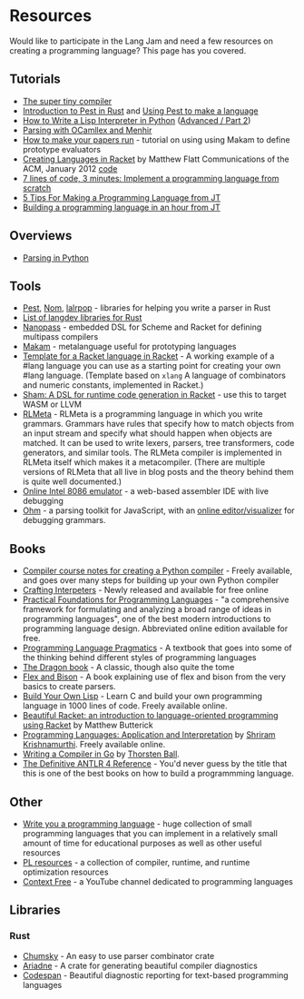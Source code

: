 # Resources

Would like to participate in the Lang Jam and need a few resources on creating a programming language? This page has you covered.

## Tutorials

* [The super tiny compiler](https://github.com/thejameskyle/the-super-tiny-compiler/blob/master/the-super-tiny-compiler.js)
* [Introduction to Pest in Rust](https://www.youtube.com/watch?v=VYBi9an29Hw) and [Using Pest to make a language](https://www.youtube.com/watch?v=COwHHUshkN0)
* [How to Write a Lisp Interpreter in Python](https://norvig.com/lispy.html) ([Advanced / Part 2](http://norvig.com/lispy2.html))
* [Parsing with OCamllex and Menhir](https://dev.realworldocaml.org/parsing-with-ocamllex-and-menhir.html)
* [How to make your papers run](https://www.tweag.io/blog/2019-11-28-PCF-makam-spec/) - tutorial on using using Makam to define prototype evaluators
* [Creating Languages in Racket](https://cacm.acm.org/magazines/2012/1/144809-creating-languages-in-racket/fulltext) by Matthew Flatt Communications of the ACM, January 2012 [code](https://github.com/spdegabrielle/flatt-languages)
* [7 lines of code, 3 minutes: Implement a programming language from scratch](https://matt.might.net/articles/implementing-a-programming-language/)
* [5 Tips For Making a Programming Language from JT](https://youtu.be/XHn7kQJ_V24)
* [Building a programming language in an hour from JT](https://www.youtube.com/watch?v=Zkd3mZYOOvw)

## Overviews

* [Parsing in Python](https://tomassetti.me/parsing-in-python/)

## Tools

* [Pest](https://github.com/pest-parser/pest), [Nom](https://github.com/Geal/nom), [lalrpop](https://github.com/lalrpop/lalrpop) - libraries for helping you write a parser in Rust
* [List of langdev libraries for Rust](https://github.com/Kixiron/rust-langdev/)
* [Nanopass](https://nanopass.org/) - embedded DSL for Scheme and Racket for defining multipass compilers
* [Makam](https://github.com/astampoulis/makam) - metalanguage useful for prototyping languages
* [Template for a Racket language in Racket](https://github.com/racket-templates/lang) - A working example of a #lang language you can use as a starting point for creating your own #lang language. (Template based on `xlang` A language of combinators and numeric constants, implemented in Racket.)
* [Sham: A DSL for runtime code generation in Racket](https://github.com/rjnw/sham) - use this to target WASM or LLVM
* [RLMeta](http://rickardlindberg.me/projects/rlmeta/) - RLMeta is a programming language in which you write grammars. Grammars have rules that specify how to match objects from an input stream and specify what should happen when objects are matched. It can be used to write lexers, parsers, tree transformers, code generators, and similar tools. The RLMeta compiler is implemented in RLMeta itself which makes it a metacompiler. (There are multiple versions of RLMeta that all live in blog posts and the theory behind them is quite well documented.)
* [Online Intel 8086 emulator](https://yjdoc2.github.io/8086-emulator-web/compile) - a web-based assembler IDE with live debugging
* [Ohm](https://github.com/harc/ohm) - a parsing toolkit for JavaScript, with an [online editor/visualizer](https://ohmlang.github.io/editor/) for debugging grammars.

## Books

* [Compiler course notes for creating a Python compiler](resources/Python_compiler.pdf) - Freely available, and goes over many steps for building up your own Python compiler
* [Crafting Interpeters](http://craftinginterpreters.com/introduction.html) - Newly released and available for free online
* [Practical Foundations for Programming Languages](https://www.cs.cmu.edu/~rwh/pfpl/) - "a comprehensive framework for formulating and analyzing a broad range of ideas in programming languages", one of the best modern introductions to programming language design. Abbreviated online edition available for free.
* [Programming Language Pragmatics](https://www.elsevier.com/books/programming-language-pragmatics/scott/978-0-12-410409-9) - A textbook that goes into some of the thinking behind different styles of programming languages
* [The Dragon book](https://en.wikipedia.org/wiki/Compilers:_Principles,_Techniques,_and_Tools) - A classic, though also quite the tome
* [Flex and Bison](https://web.iitd.ac.in/~sumeet/flex__bison.pdf) - A book explaining use of flex and bison from the very basics to create parsers.
* [Build Your Own Lisp](http://www.buildyourownlisp.com/) - Learn C and build your own programming language in 1000 lines of code. Freely available online.
* [Beautiful Racket: an introduction to language-oriented programming using Racket](https://beautifulracket.com) by Matthew Butterick
* [Programming Languages: Application and Interpretation](https://www.plai.org) by [Shriram Krishnamurthi](https://cs.brown.edu/~sk/). Freely available online.
* [Writing a Compiler in Go](https://compilerbook.com/) by [Thorsten Ball](https://thorstenball.com/).
* [The Definitive ANTLR 4 Reference](https://pragprog.com/titles/tpantlr2/the-definitive-antlr-4-reference/) - You'd never guess by the title that this is one of the best books on how to build a programmming language.

## Other
* [Write you a programming language](https://github.com/stereobooster/write-you-a-programming-language) - huge collection of small programming languages that you can implement in a relatively small amount of time for educational purposes as well as other useful resources
* [PL resources](https://bernsteinbear.com/pl-resources/) - a collection of compiler, runtime, and runtime optimization resources
* [Context Free](https://www.youtube.com/channel/UCS4FAVeYW_IaZqAbqhlvxlA) - a YouTube channel dedicated to programming languages

## Libraries

### Rust

* [Chumsky](https://github.com/zesterer/chumsky/) - An easy to use parser combinator crate
* [Ariadne](https://github.com/zesterer/ariadne) - A crate for generating beautiful compiler diagnostics
* [Codespan](https://github.com/brendanzab/codespan) - Beautiful diagnostic reporting for text-based programming languages
